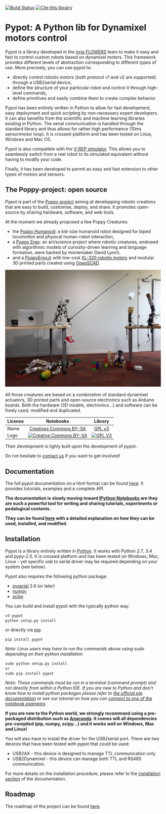 [![Build Status](https://travis-ci.org/poppy-project/pypot.svg?branch=master)](https://travis-ci.org/poppy-project/pypot) [![Cite this librairy](https://zenodo.org/badge/3914/poppy-project/pypot.png)](http://zenodo.org/record/13941)

# Pypot: A Python lib for Dynamixel motors control #

Pypot is a library developed in the [inria FLOWERS](https://flowers.inria.fr/) team to make it easy and fast to control custom robots based on dynamixel motors. This framework provides different levels of abstraction corresponding to different types of use. More precisely, you can use pypot to:

* directly control robotis motors (both protocol v1 and v2 are supported) through a USB2serial device,
* define the structure of your particular robot and control it through high-level commands,
* define primitives and easily combine them to create complex behavior.

Pypot has been entirely written in Python to allow for fast development, easy deployment and quick scripting by non-necessary expert developers. It can also benefits from the scientific and machine learning libraries existing in Python. The serial communication is handled through the standard library and thus allows for rather high performance (10ms sensorimotor loop). It is crossed-platform and has been tested on Linux, Windows and Mac OS.

Pypot is also compatible with the [V-REP simulator](http://www.coppeliarobotics.com). This allows you to seamlessly switch from a real robot to its simulated equivalent without having to modify your code.

Finally, it has been developed to permit an easy and fast extension to other types of motors and sensors.

## The Poppy-project: open source ##

Pypot is part of the [Poppy project](http://www.poppy-project.org) aiming at developping robotic creations that are easy to build, customise, deploy, and share. It promotes open-source by sharing hardware, software, and web tools.

At the moment we already proposed a few Poppy Creatures:

* the [Poppy Humanoid](https://github.com/poppy-project/poppy-humanoid): a kid-size humanoid robot designed for biped locomotion and physical human-robot interaction,
* a [Poppy Ergo](https://www.poppy-project.org/project/mathematics-a-beautiful-elsewhere/): an art/science project where robotic creatures, endowed with algorithmic models of curiosity-driven learning and language formation, were hacked by moviemaker David Lynch,
* and a [PoppyErgoJr](https://github.com/poppy-project/poppy-ergo-jr) with low-cost [XL-320 robotis motors](http://support.robotis.com/en/product/dynamixel/xl-series/xl-320.htm) and modular 3D printed parts created using [OpenSCAD](https://github.com/openscad/openscad/).

![Poppy Humanoid](./doc/poppy-creatures.jpg)

All those creatures are based on a combination of standard dynamixel actuators, 3D printed parts and open-source electronics such as Arduino boards. Both the hardware (3D models, electronics...) and software can be freely used, modified and duplicated.

  License     |     Notebooks    |   Library      |
| ----------- | :-------------: | :-------------: |
| Name  | [Creatives Commons BY-SA](http://creativecommons.org/licenses/by-sa/4.0/)  |[GPL v3](http://www.gnu.org/licenses/gpl.html)  |
| Logo  | [![Creative Commons BY-SA](https://i.creativecommons.org/l/by-sa/4.0/88x31.png) ](http://creativecommons.org/licenses/by-sa/4.0/)  |[![GPL V3](https://www.gnu.org/graphics/gplv3-88x31.png)](http://www.gnu.org/licenses/gpl.html)  |

Their development is tighly built upon the development of pypot.

Do not hesitate to [contact us](https://forum.poppy-project.org) if you want to get involved!

## Documentation ##

The full pypot documentation on a html format can be found [here](http://poppy-project.github.io/pypot/). It provides tutorials, examples and a complete API.

**The documentation is slowly moving toward [IPython Notebooks](http://ipython.org/notebook.html) are they are such a powerful tool for writing and sharing tutorials, experiments or pedalogical contents.**

**They can be found [here](https://github.com/poppy-project/pypot/tree/master/samples/notebooks#notebooks-everywhere) with a detailed explanation on how they can be used, installed, and modified.**

## Installation ##

Pypot is a library entirely written in [Python](https://www.python.org). It works with Python *2.7*, *3.4* and *pypy-2.5*. It is crossed platform and has been tested on Windows, Mac, Linux - yet specific usb to serial driver may be required depending on your system (see below).

Pypot also requires the following python package:
* [pyserial](http://pyserial.sourceforge.net) 2.6 (or later)
* [numpy](http://www.numpy.org)
* [scipy](http://www.scipy.org/)

You can build and install pypot with the typically python way:

    cd pypot
    python setup.py install

or directly via [pip](https://pip.pypa.io/en/latest/index.html):

    pip install pypot

*Note: Linux users may have to run the commands above using sudo depending on their python installation*

    sudo python setup.py install
    or
    sudo pip install pypot

*Note: These commands must be run in a terminal (command prompt) and not directly from within a Python IDE. If you are new to Python and don't know how to install python packages please refer to [the official pip documentation](https://pip.pypa.io/en/latest/index.html) or see our tutorial on how you can [connect to one of the notebook examples](https://github.com/poppy-project/pypot/blob/master/samples/notebooks/readme.md#ipython-notebooks-everywhere).*

**If you are new to the Python world, we strongly recommand using a pre-packaged distribution such as  [Anaconda](http://continuum.io/downloads). It comes will all dependencies pre-compiled (pip, numpy, scipy...) and it works well on Windows, Mac and Linux!**

You will also have to install the driver for the USB2serial port. There are two devices that have been tested with pypot that could be used:

* USB2AX - this device is designed to manage TTL communication only
* USB2Dynamixel - this device can manage both TTL and RS485 communication.

For more details on the installation procedure, please refer to the [installation section](http://poppy-project.github.io/pypot/intro.html#installation) of the documentation.

## Roadmap ##

The roadmap of the project can be found [here](https://github.com/poppy-project/pypot/blob/master/roadmap.md).


